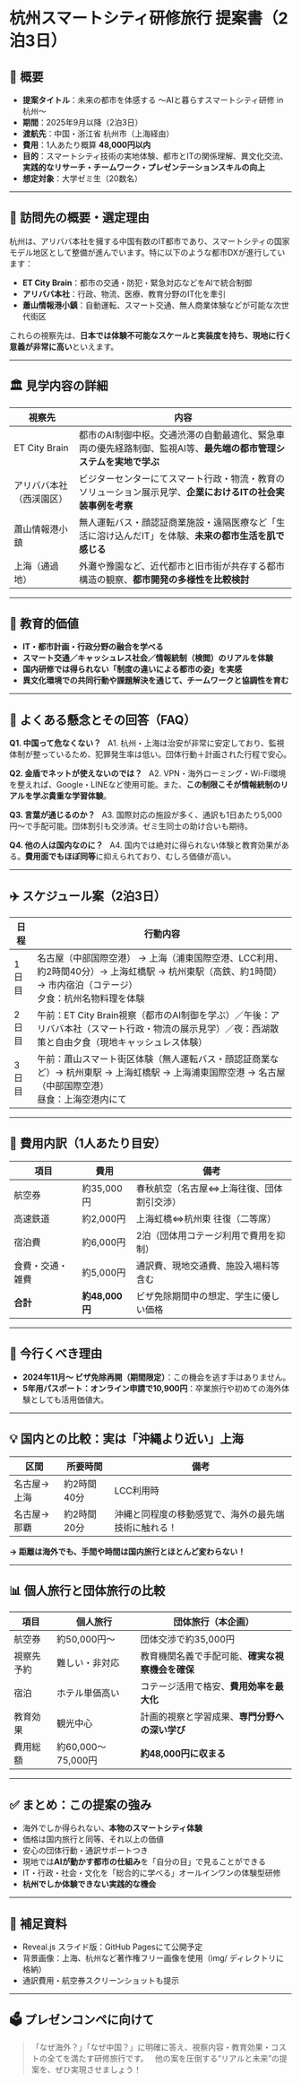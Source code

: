 # 杭州スマートシティ研修旅行 提案書（2泊3日）

## 📌 概要

- **提案タイトル**：未来の都市を体感する 〜AIと暮らすスマートシティ研修 in 杭州〜
- **期間**：2025年9月以降（2泊3日）
- **渡航先**：中国・浙江省 杭州市（上海経由）
- **費用**：1人あたり概算 **48,000円以内**
- **目的**：スマートシティ技術の実地体験、都市とITの関係理解、異文化交流、**実践的なリサーチ・チームワーク・プレゼンテーションスキルの向上**
- **想定対象**：大学ゼミ生（20数名）

---

## 🎯 訪問先の概要・選定理由

杭州は、アリババ本社を擁する中国有数のIT都市であり、スマートシティの国家モデル地区として整備が進んでいます。特に以下のような都市DXが進行しています：

- **ET City Brain**：都市の交通・防犯・緊急対応などをAIで統合制御
- **アリババ本社**：行政、物流、医療、教育分野のIT化を牽引
- **蕭山情報港小鎮**：自動運転、スマート交通、無人商業体験などが可能な次世代街区

これらの視察先は、**日本では体験不可能なスケールと実装度を持ち、現地に行く意義が非常に高い**といえます。

---

## 🏛 見学内容の詳細

| 視察先 | 内容 |
|--------|------|
| ET City Brain | 都市のAI制御中枢。交通渋滞の自動最適化、緊急車両の優先経路制御、監視AI等、**最先端の都市管理システムを実地で学ぶ** |
| アリババ本社（西渓園区） | ビジターセンターにてスマート行政・物流・教育のソリューション展示見学、**企業におけるITの社会実装事例を考察** |
| 蕭山情報港小鎮 | 無人運転バス・顔認証商業施設・遠隔医療など「生活に溶け込んだIT」を体験、**未来の都市生活を肌で感じる** |
| 上海（通過地） | 外灘や豫園など、近代都市と旧市街が共存する都市構造の観察、**都市開発の多様性を比較検討** |

---

## 🧠 教育的価値

- **IT・都市計画・行政分野の融合を学べる**
- **スマート交通／キャッシュレス社会／情報統制（検閲）のリアルを体験**
- **国内研修では得られない「制度の違いによる都市の姿」を実感**
- **異文化環境での共同行動や課題解決を通じて、チームワークと協調性を育む**

---

## 💬 よくある懸念とその回答（FAQ）

**Q1. 中国って危なくない？**  
A1. 杭州・上海は治安が非常に安定しており、監視体制が整っているため、犯罪発生率は低い。団体行動＋計画された行程で安心。

**Q2. 金盾でネットが使えないのでは？**  
A2. VPN・海外ローミング・Wi-Fi環境を整えれば、Google・LINEなど使用可能。また、**この制限こそが情報統制のリアルを学ぶ貴重な学習体験**。

**Q3. 言葉が通じるのか？**  
A3. 国際対応の施設が多く、通訳も1日あたり5,000円〜で手配可能。団体割引も交渉済。ゼミ生同士の助け合いも期待。

**Q4. 他の人は国内なのに？**  
A4. 国内では絶対に得られない体験と教育効果がある。**費用面でもほぼ同等**に抑えられており、むしろ価値が高い。

---

## ✈️ スケジュール案（2泊3日）

| 日程 | 行動内容 |
|------|----------|
| 1日目 | 名古屋（中部国際空港） → 上海（浦東国際空港、LCC利用、約2時間40分）→ 上海虹橋駅 → 杭州東駅（高鉄、約1時間）→ 市内宿泊（コテージ）<br>夕食：杭州名物料理を体験 |
| 2日目 | 午前：ET City Brain視察（都市のAI制御を学ぶ）／午後：アリババ本社（スマート行政・物流の展示見学）／夜：西湖散策と自由夕食（現地キャッシュレス体験） |
| 3日目 | 午前：蕭山スマート街区体験（無人運転バス・顔認証商業など）→ 杭州東駅 → 上海虹橋駅 → 上海浦東国際空港 → 名古屋（中部国際空港）<br>昼食：上海空港内にて |

---

## 💸 費用内訳（1人あたり目安）

| 項目 | 費用 | 備考 |
|------|------|------|
| 航空券 | 約35,000円 | 春秋航空（名古屋⇔上海往復、団体割引交渉） |
| 高速鉄道 | 約2,000円 | 上海虹橋⇔杭州東 往復（二等席） |
| 宿泊費 | 約6,000円 | 2泊（団体用コテージ利用で費用を抑制） |
| 食費・交通・雑費 | 約5,000円 | 通訳費、現地交通費、施設入場料等含む |
| **合計** | **約48,000円** | ビザ免除期間中の想定、学生に優しい価格 |

---

## 📍 今行くべき理由

- **2024年11月〜 ビザ免除再開（期間限定）**：この機会を逃す手はありません。
- **5年用パスポート：オンライン申請で10,900円**：卒業旅行や初めての海外体験としても活用価値大。

---

## 💡 国内との比較：実は「沖縄より近い」上海

| 区間 | 所要時間 | 備考 |
|------|-----------|------|
| 名古屋→上海 | 約2時間40分 | LCC利用時 |
| 名古屋→那覇 | 約2時間20分 | 沖縄と同程度の移動感覚で、海外の最先端技術に触れる！ |

**→ 距離は海外でも、手間や時間は国内旅行とほとんど変わらない！**

---

## 📊 個人旅行と団体旅行の比較

| 項目 | 個人旅行 | 団体旅行（本企画） |
|------|------------|---------------------|
| 航空券 | 約50,000円〜 | 団体交渉で約35,000円 |
| 視察先予約 | 難しい・非対応 | 教育機関名義で手配可能、**確実な視察機会を確保** |
| 宿泊 | ホテル単価高い | コテージ活用で格安、**費用効率を最大化** |
| 教育効果 | 観光中心 | 計画的視察と学習成果、**専門分野への深い学び** |
| 費用総額 | 約60,000〜75,000円 | **約48,000円に収まる** |

---

## ✅ まとめ：この提案の強み

- 海外でしか得られない、**本物のスマートシティ体験**
- 価格は国内旅行と同等、それ以上の価値
- 安心の団体行動・通訳サポートつき
- 現地では**AIが動かす都市の仕組み**を「自分の目」で見ることができる
- IT・行政・社会・文化を「総合的に学べる」オールインワンの体験型研修
- **杭州でしか体験できない実践的な機会**

---

## 📁 補足資料

- Reveal.js スライド版：GitHub Pagesにて公開予定
- 背景画像：上海、杭州など著作権フリー画像を使用（img/ ディレクトリに格納）
- 通訳費用・航空券スクリーンショットも提示

---

## 🗳 プレゼンコンペに向けて

> 「なぜ海外？」「なぜ中国？」に明確に答え、視察内容・教育効果・コストの全てを満たす研修旅行です。  
> 他の案を圧倒する“リアルと未来”の提案を、ぜひ実現させましょう！
